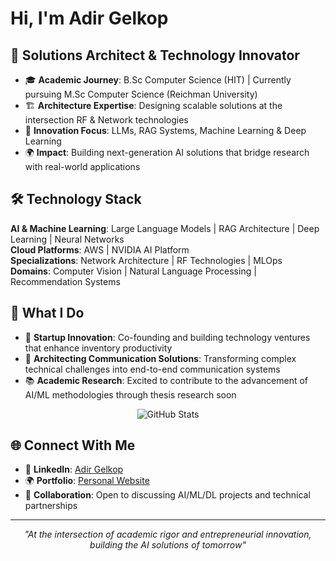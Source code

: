 # Hi, I'm Adir Gelkop

## 🎯 Solutions Architect & Technology Innovator
- 🎓 **Academic Journey**: B.Sc Computer Science (HIT) | Currently pursuing M.Sc Computer Science (Reichman University)
- 🏗️ **Architecture Expertise**: Designing scalable solutions at the intersection RF & Network technologies
- 🚀 **Innovation Focus**: LLMs, RAG Systems, Machine Learning & Deep Learning
- 🌍 **Impact**: Building next-generation AI solutions that bridge research with real-world applications

## 🛠️ Technology Stack
**AI & Machine Learning**: Large Language Models | RAG Architecture | Deep Learning | Neural Networks  
**Cloud Platforms**: AWS | NVIDIA AI Platform  
**Specializations**: Network Architecture | RF Technologies | MLOps  
**Domains**: Computer Vision | Natural Language Processing | Recommendation Systems

## 🔬 What I Do
- 🏢 **Startup Innovation**: Co-founding and building technology ventures that enhance inventory productivity
- 🎯 **Architecting Communication Solutions**: Transforming complex technical challenges into end-to-end communication systems
- 📚 **Academic Research**: Excited to contribute to the advancement of AI/ML methodologies through thesis research soon

<div align="center">

![GitHub Stats](https://github-readme-stats.vercel.app/api?username=AdirGelkop&show_icons=true&theme=tokyonight&hide_border=true&bg_color=0D1117)

</div>

## 🌐 Connect With Me
- 💼 **LinkedIn**: [Adir Gelkop](https://www.linkedin.com/in/adir-gelkop/)
- 🌍 **Portfolio**: [Personal Website](https://app--stron-grip-2c80b785.base44.app/)
- 📧 **Collaboration**: Open to discussing AI/ML/DL projects and technical partnerships

---
<div align="center">
  
*"At the intersection of academic rigor and entrepreneurial innovation, building the AI solutions of tomorrow"* 

</div>
